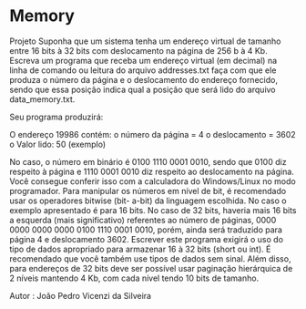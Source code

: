 # Memory

Projeto
Suponha que um sistema tenha um endereço virtual de tamanho entre 16 bits à 32 bits com deslocamento na
página de 256 b à 4 Kb. Escreva um programa que receba um endereço virtual (em decimal) na linha de comando
ou leitura do arquivo addresses.txt faça com que ele produza o número da página e o deslocamento do endereço
fornecido, sendo que essa posição indica qual a posição que será lido do arquivo data_memory.txt.

Seu programa produzirá:

O endereço 19986 contém:
o número da página = 4
o deslocamento = 3602
o Valor lido: 50 (exemplo)

No caso, o número em binário é 0100 1110 0001 0010, sendo que 0100 diz respeito à página e 1110 0001 0010
diz respeito ao deslocamento na página. Você consegue conferir isso com a calculadora do Windows/Linux no
modo programador. Para manipular os números em nível de bit, é recomendado usar os operadores bitwise (bit-
a-bit) da linguagem escolhida. No caso o exemplo apresentado é para 16 bits. No caso de 32 bits, haveria mais
16 bits a esquerda (mais significativo) referentes ao número de páginas, 0000 0000 0000 0000 0100 1110 0001
0010, porém, ainda será traduzido para página 4 e deslocamento 3602.
Escrever este programa exigirá o uso do tipo de dados apropriado para armazenar 16 à 32 bits (short ou int). É
recomendado que você também use tipos de dados sem sinal. Além disso, para endereços de 32 bits deve ser
possível usar paginação hierárquica de 2 níveis mantendo 4 Kb, com cada nível tendo 10 bits de tamanho.

Autor : João Pedro Vicenzi da Silveira
